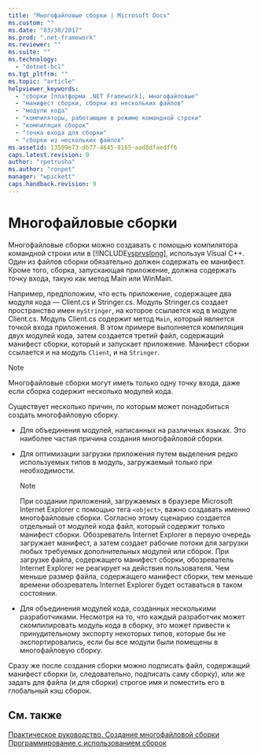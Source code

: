 ```yaml
---
title: "Многофайловые сборки | Microsoft Docs"
ms.custom: ""
ms.date: "03/30/2017"
ms.prod: ".net-framework"
ms.reviewer: ""
ms.suite: ""
ms.technology: 
  - "dotnet-bcl"
ms.tgt_pltfrm: ""
ms.topic: "article"
helpviewer_keywords: 
  - "сборки [платформа .NET Framework], многофайловые"
  - "манифест сборки, сборки из нескольких файлов"
  - "модули кода"
  - "компиляторы, работающие в режиме командной строки"
  - "компиляция сборок"
  - "точка входа для сборки"
  - "сборки из нескольких файлов"
ms.assetid: 13509e73-db77-4645-8165-aad8dfaedff6
caps.latest.revision: 9
author: "rpetrusha"
ms.author: "ronpet"
manager: "wpickett"
caps.handback.revision: 9
---
```

# Многофайловые сборки
Многофайловые сборки можно создавать с помощью компилятора командной строки или в [!INCLUDE[vsprvslong](../../../includes/vsprvslong-md.md)], используя Visual C\+\+.  Один из файлов сборки обязательно должен содержать ее манифест.  Кроме того, сборка, запускающая приложение, должна содержать точку входа, такую как метод Main или WinMain.  
  
 Например, предположим, что есть приложение, содержащее два модуля кода — Client.cs и Stringer.cs.  Модуль Stringer.cs создает пространство имен `myStringer`, на которое ссылается код в модуле Client.cs.  Модуль Client.cs содержит метод `Main`, который является точкой входа приложения.  В этом примере выполняется компиляция двух модулей кода, затем создается третий файл, содержащий манифест сборки, который и запускает приложение.  Манифест сборки ссылается и на модуль `Client`, и на `Stringer`.  
  
> [!NOTE]
>  Многофайловые сборки могут иметь только одну точку входа, даже если сборка содержит несколько модулей кода.  
  
 Существует несколько причин, по которым может понадобиться создать многофайловую сборку.  
  
-   Для объединения модулей, написанных на различных языках.  Это наиболее частая причина создания многофайловой сборки.  
  
-   Для оптимизации загрузки приложения путем выделения редко используемых типов в модуль, загружаемый только при необходимости.  
  
    > [!NOTE]
    >  При создании приложений, загружаемых в браузере Microsoft Internet Explorer с помощью тега `<object>`, важно создавать именно многофайловые сборки.  Согласно этому сценарию создается отдельный от модулей кода файл, который содержит только манифест сборки.  Обозреватель Internet Explorer в первую очередь загружает манифест, а затем создает рабочие потоки для загрузки любых требуемых дополнительных модулей или сборок.  При загрузке файла, содержащего манифест сборки, обозреватель Internet Explorer не реагирует на действия пользователя.  Чем меньше размер файла, содержащего манифест сборки, тем меньше времени обозреватель Internet Explorer будет оставаться в таком состоянии.  
  
-   Для объединения модулей кода, созданных несколькими разработчиками.  Несмотря на то, что каждый разработчик может скомпилировать модуль кода в сборку, это может привести к принудительному экспорту некоторых типов, которые бы не экспортировались, если бы все модули были помещены в многофайловую сборку.  
  
 Сразу же после создания сборки можно подписать файл, содержащий манифест сборки \(и, следовательно, подписать саму сборку\), или же задать для файла \(и для сборки\) строгое имя и поместить его в глобальный кэш сборок.  
  
## См. также  
 [Практическое руководство. Создание многофайловой сборки](../../../docs/framework/app-domains/how-to-build-a-multifile-assembly.md)   
 [Программирование с использованием сборок](../../../docs/framework/app-domains/programming-with-assemblies.md)